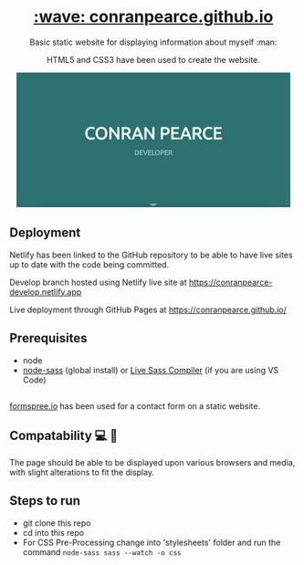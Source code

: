 <h1 align="center">
  <a href="https://conranpearce.github.io/">:wave: conranpearce.github.io</a>
</h1>

<p align="center">Basic static website for displaying information about myself :man:
</p>

<p align="center">HTML5 and CSS3 have been used to create the website.
</p>

<p align="center">
  <img src="demo/demo.gif"/>
</p>

## Deployment

Netlify has been linked to the GitHub repository to be able to have live sites up to date with the code being committed.

Develop branch hosted using Netlify live site at https://conranpearce-develop.netlify.app

Live deployment through GitHub Pages at https://conranpearce.github.io/

## Prerequisites
- node
- [node-sass](https://www.npmjs.com/package/node-sass) (global install) or [Live Sass Compiler](https://marketplace.visualstudio.com/items?itemName=ritwickdey.live-sass) (if you are using VS Code)

## 
[formspree.io](https://formspree.io/) has been used for a contact form on a static website.

## Compatability :computer: :iphone:
The page should be able to be displayed upon various browsers and media, with slight alterations to fit the display.

## Steps to run
- git clone this repo
- cd into this repo
- For CSS Pre-Processing change into 'stylesheets' folder and run the command
  ```node-sass sass --watch -o css```
